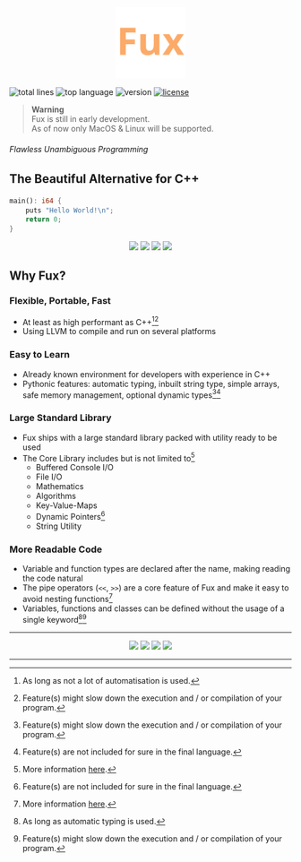<!--    colors 

"orange":   #fcaa68 (sandy brown)
"red":      #ec243c (imperial red)
"grey":     #595959 (davys grey)
"white":    #e0f2e9 (honeydew)
"purple":   #a390e4 (lavender floral)

-->

<p align="center">
    <img src="./assets/fux-material-icon.svg" width=25% />
</p>

![total lines](https://aschey.tech/tokei/github/fuechs/fux?labelColor=151515&color=fcaa68&style=for-the-badge)
![top language](https://img.shields.io/github/languages/top/fuechs/fux?labelColor=151515&color=fcaa68&style=for-the-badge)
![version](https://img.shields.io/badge/version-alpha-fcaa68?colorA=151515&style=for-the-badge)
[![license](https://img.shields.io/badge/license-Apache%20License%20v2.0-fcaa68?labelColor=151515&style=for-the-badge)](./LICENSE)

> __Warning__ \
> Fux is still in early development. \
> As of now only MacOS & Linux will be supported.

###### Flawless Unambiguous Programming

## The Beautiful Alternative for C++

```rust
main(): i64 {
    puts "Hello World!\n";
    return 0;
}
```

<p align="center">
    <a href="./docs/examples.md"><img src="https://img.shields.io/badge/-Examples-fcaa68?style=for-the-badge"/></a>
    <a href="./docs/state.md"><img src="https://img.shields.io/badge/-Language_State-fcaa68?style=for-the-badge" /></a>
    <a href="./docs/README.md"><img src="https://img.shields.io/badge/-Documentation-fcaa68?style=for-the-badge" /></a>
    <a href="./CONTRIBUTING.md"><img src="https://img.shields.io/badge/-Contributing-fcaa68?style=for-the-badge" /></a>
</p>

## Why Fux?

### Flexible, Portable, Fast

- At least as high performant as C++[^1][^4]
- Using LLVM to compile and run on several platforms

### Easy to Learn

- Already known environment for developers with experience in C++
- Pythonic features: automatic typing, inbuilt string type, simple arrays, safe memory management, optional dynamic types[^4][^5]

### Large Standard Library

- Fux ships with a large standard library packed with utility ready to be used
- The Core Library includes but is not limited to[^3]
    - Buffered Console I/O
    - File I/O
    - Mathematics
    - Algorithms
    - Key-Value-Maps
    - Dynamic Pointers[^5]
    - String Utility

### More Readable Code

- Variable and function types are declared after the name, making reading the code natural
- The pipe operators (`<<`, `>>`) are a core feature of Fux and make it easy to avoid nesting functions[^3]
- Variables, functions and classes can be defined without the usage of a single keyword[^2][^4]

[^1]: As long as not a lot of automatisation is used.

[^2]: As long as automatic typing is used.

[^3]: More information [here](./docs/README.md).

[^4]: Feature(s) might slow down the execution and / or compilation of your program.

[^5]: Feature(s) are not included for sure in the final language.

---

<p align="center">
    <a href="./docs/examples.md"><img src="https://img.shields.io/badge/-Examples-fcaa68?style=for-the-badge"/></a>
    <a href="./docs/state.md"><img src="https://img.shields.io/badge/-Language_State-fcaa68?style=for-the-badge" /></a>
    <a href="./docs/README.md"><img src="https://img.shields.io/badge/-Documentation-fcaa68?style=for-the-badge" /></a>
    <a href="./CONTRIBUTING.md"><img src="https://img.shields.io/badge/-Contributing-fcaa68?style=for-the-badge" /></a>
</p>

---